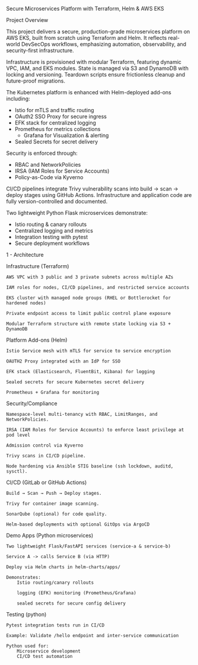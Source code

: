 Secure Microservices Platform with Terraform, Helm & AWS EKS

Project Overview

This project delivers a secure, production-grade microservices platform on AWS EKS, built from scratch using Terraform and Helm. It reflects real-world DevSecOps workflows, emphasizing automation, observability, and security-first infrastructure.

Infrastructure is provisioned with modular Terraform, featuring dynamic VPC, IAM, and EKS modules. State is managed via S3 and DynamoDB with locking and versioning. Teardown scripts ensure frictionless cleanup and future-proof migrations.

The Kubernetes platform is enhanced with Helm-deployed add-ons including:

-   Istio for mTLS and traffic routing
-   OAuth2 SSO Proxy for secure ingress
-   EFK stack for centralized logging
-   Prometheus for metrics collections
    - Grafana for Visualization & alerting
-   Sealed Secrets for secret delivery

Security is enforced through:
-   RBAC and NetworkPolicies
-   IRSA (IAM Roles for Service Accounts)
-   Policy-as-Code via Kyverno

CI/CD pipelines integrate Trivy vulnerability scans into build → scan → deploy stages using GitHub Actions. Infrastructure and application code are fully version-controlled and documented.

Two lightweight Python Flask microservices demonstrate:

-   Istio routing & canary rollouts
-   Centralized logging and metrics
-   Integration testing with pytest
-   Secure deployment workflows

1 - Architecture 

Infrastructure (Terraform)

    AWS VPC with 3 public and 3 private subnets across multiple AZs

    IAM roles for nodes, CI/CD pipelines, and restricted service accounts

    EKS cluster with managed node groups (RHEL or Bottlerocket for hardened nodes)

    Private endpoint access to limit public control plane exposure

    Modular Terraform structure with remote state locking via S3 + DynamoDB

Platform Add-ons (Helm) 

    Istio Service mesh with mTLS for service to service encryption 

    OAUTH2 Proxy integrated with an IdP for SSO 

    EFK stack (Elasticsearch, FluentBit, Kibana) for logging 

    Sealed secrets for secure Kubernetes secret delivery 

    Prometheus + Grafana for monitoring 

Security/Compliance 

    Namespace-level multi-tenancy with RBAC, LimitRanges, and NetworkPolicies. 

    IRSA (IAM Roles for Service Accounts) to enforce least privilege at pod level

    Admission control via Kyverno

    Trivy scans in CI/CD pipeline. 

    Node hardening via Ansible STIG baseline (ssh lockdown, auditd, sysctl). 

CI/CD (GitLab or GitHub Actions) 

    Build → Scan → Push → Deploy stages. 

    Trivy for container image scanning. 

    SonarQube (optional) for code quality. 

    Helm-based deployments with optional GitOps via ArgoCD  

Demo Apps (Python microservices) 

    Two lightweight Flask/FastAPI services (service-a & service-b) 

    Service A -> calls Service B (via HTTP) 

    Deploy via Helm charts in helm-charts/apps/ 

    Demonstrates: 
        Istio routing/canary rollouts
        
        logging (EFK) monitoring (Prometheus/Grafana)
    
        sealed secrets for secure config delivery

Testing (python) 

    Pytest integration tests run in CI/CD 

    Example: Validate /hello endpoint and inter-service communication

    Python used for:
        Microservice development
        CI/CD test automation
